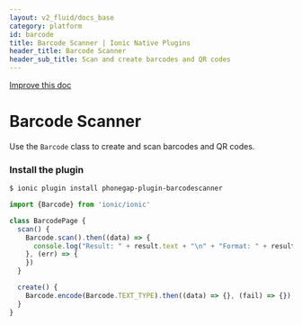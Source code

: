 ```yaml
---
layout: v2_fluid/docs_base
category: platform
id: barcode
title: Barcode Scanner | Ionic Native Plugins
header_title: Barcode Scanner
header_sub_title: Scan and create barcodes and QR codes
---
```

<div class="improve-docs">
  <a href='https://github.com/driftyco/ionic-site/edit/ionic2/docs/v2/platform/barcode/index.md'>
    Improve this doc
  </a>
</div>

<h1 class="title">Barcode Scanner</h1>

Use the `Barcode` class to create and scan barcodes and QR codes.

### Install the plugin

```bash
$ ionic plugin install phonegap-plugin-barcodescanner
```

```javascript
import {Barcode} from 'ionic/ionic'

class BarcodePage {
  scan() {
    Barcode.scan().then((data) => {
      console.log("Result: " + result.text + "\n" + "Format: " + result.format + "\n" + "Cancelled: " + result.cancelled);
    }, (err) => {
    })
  }

  create() {
    Barcode.encode(Barcode.TEXT_TYPE).then((data) => {}, (fail) => {});
  }
}
```
